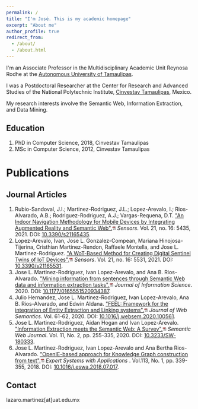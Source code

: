 ```yaml
---
permalink: /
title: "I'm José. This is my academic homepage"
excerpt: "About me"
author_profile: true
redirect_from: 
  - /about/
  - /about.html
---
```


I'm an Associate Professor in the Multidisciplinary Academic Unit Reynosa Rodhe at the [Autonomous University of Tamaulipas](https://www.uat.edu.mx/SitePages/principal.aspx). 

I was a Postdoctoral Researcher at the Center for Research and Advanced Studies of the National Polytechnic Institute, [Cinvestav Tamaulipas](https://www.tamps.cinvestav.mx), Mexico.

My research interests involve the Semantic Web, Information Extraction, and Data Mining.


Education
------
1. PhD in Computer Science, 2018, Cinvestav Tamaulipas
2. MSc in Computer Science, 2012, Cinvestav Tamaulipas




Publications
======

Journal Articles
------
1. Rubio-Sandoval, J.I.; Martinez-Rodriguez, J.L.; Lopez-Arevalo, I.; Rios-Alvarado, A.B.; Rodriguez-Rodriguez, A.J.; Vargas-Requena, D.T. <a href="/files/indoor.pdf">&quot;An Indoor Navigation Methodology for Mobile Devices by Integrating Augmented Reality and Semantic Web&quot;.<img src="/images/pdf.png" height="10"></a> <i> Sensors</i>. Vol. 21, no. 16: 5435, 2021. DOI: [10.3390/s21165435](https://doi.org/10.3390/s21165435).
2. Lopez-Arevalo, Ivan, Jose L. Gonzalez-Compean, Mariana Hinojosa-Tijerina, Cristhian Martinez-Rendon, Raffaele Montella, and Jose L. Martinez-Rodriguez. <a href="/files/WoTModel.pdf">&quot;A WoT-Based Method for Creating Digital Sentinel Twins of IoT Devices&quot;.<img src="/images/pdf.png" height="10"></a> <i> Sensors</i>. Vol. 21, no. 16: 5531, 2021. DOI: [10.3390/s21165531](https://doi.org/10.3390/s21165531).
3. Jose L. Martinez-Rodriguez, Ivan Lopez-Arevalo, and Ana B. Rios-Alvarado.  <a href="/files/mining.pdf">&quot;Mining information from sentences through Semantic Web data and information extraction tasks&quot;.<img src="/images/pdf.png" height="10"></a> <i> Journal of Information Science</i>. 2020. DOI: [10.1177/0165551520934387](https://doi.org/10.1177/0165551520934387). 
4. Julio Hernandez, Jose L. Martinez-Rodriguez, Ivan Lopez-Arevalo, Ana B. Rios-Alvarado, and Edwin Aldana. <a href="/files/FEEL.pdf">&quot;FEEL: Framework for the integration of Entity Extraction and Linking systems&quot;.<img src="/images/pdf.png" height="10"></a> <i> Journal of Web Semantics</i>. Vol. 61-62, 2020. DOI: [10.1016/j.websem.2020.100561](https://doi.org/10.1016/j.websem.2020.100561). 
5. Jose L. Martinez-Rodriguez, Aidan Hogan and Ivan Lopez-Arevalo. <a href="/files/ieSemanticWeb.pdf">&quot;Information Extraction meets the Semantic Web: A Survey&quot;.<img src="/images/pdf.png" height="10"></a> <i>Semantic Web Journal</i>. Vol. 11, No. 2, pp. 255-335, 2020. DOI: [10.3233/SW-180333](https://doi.org/10.3233/SW-180333). 
6. Jose L. Martinez-Rodriguez, Ivan Lopez-Arevalo and Ana Bertha Rios-Alvarado. <a href="/files/openIE.pdf">&quot;OpenIE-based approach for Knowledge Graph construction from text&quot;.<img src="/images/pdf.png" height="10"></a>  <i>Expert Systems with Applications </i>. Vol.113, No. 1, pp. 339-355, 2018. DOI: [10.1016/j.eswa.2018.07.017](https://doi.org/10.1016/j.eswa.2018.07.017).



Contact
------
lazaro.martinez[at]uat.edu.mx
